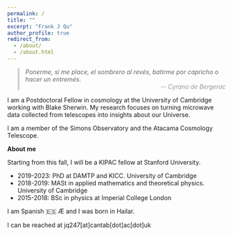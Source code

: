 ```yaml
---
permalink: /
title: ""
excerpt: "Frank J Qu"
author_profile: true
redirect_from: 
  - /about/
  - /about.html
---
```


<blockquote style="font-style: italic; border-left: 4px solid #ccc; padding-left: 1em; color: #666;">
  Ponerme, si me place, el sombrero al revés, batirme por capricho o hacer un entremés.
  <cite style="display: block; text-align: right; color: #999;">-- Cyrano de Bergerac</cite>
</blockquote>


I am a Postdoctoral Fellow in cosmology at the University of Cambridge working with Blake Sherwin. 
My research focuses on turning microwave data collected from telescopes into insights about our Universe.

I am a member of the Simons Observatory and the Atacama Cosmology Telescope.

**About me**

Starting from this fall, I will be a KIPAC fellow at Stanford University.


* 2019-2023: PhD at DAMTP and KICC. University of Cambridge
* 2018-2019: MASt in applied mathematics and theoretical physics. University of Cambridge
* 2015-2018: BSc in physics at Imperial College London

I am Spanish 🇪🇸 Æ and I was born in <a href="https://en.wikipedia.org/wiki/Hailar_District" style="text-decoration: none;">Hailar</a>.

I can be reached at jq247[at]cantab[dot]ac[dot]uk




